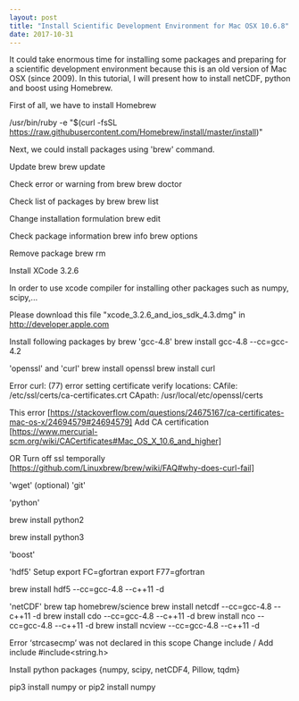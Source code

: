 ```yaml
---
layout: post
title: "Install Scientific Development Environment for Mac OSX 10.6.8"
date: 2017-10-31
---
```


It could take enormous time for installing some packages and preparing for a scientific development environment because this is an old version of Mac OSX (since 2009). In this tutorial, I will present how to install netCDF, python and boost using Homebrew.

First of all, we have to install Homebrew

/usr/bin/ruby -e "$(curl -fsSL https://raw.githubusercontent.com/Homebrew/install/master/install)"

Next, we could install packages using 'brew' command.

Update brew
brew update

Check error or warning from brew
brew doctor

Check list of packages by brew
brew list

Change installation formulation
brew edit <package name>

Check package information
brew info <package name>
brew options <package name>
  
Remove package 
brew rm <package name>

Install XCode 3.2.6

In order to use xcode compiler for installing other packages such as numpy, scipy,...

Please download this file "xcode_3.2.6_and_ios_sdk_4.3.dmg" in http://developer.apple.com

Install following packages by brew
'gcc-4.8'
brew install gcc-4.8 --cc=gcc-4.2

'openssl' and 'curl'
brew install openssl
brew install curl

Error
curl: (77) error setting certificate verify locations:
CAfile: /etc/ssl/certs/ca-certificates.crt
CApath: /usr/local/etc/openssl/certs

This error [https://stackoverflow.com/questions/24675167/ca-certificates-mac-os-x/24694579#24694579]
Add CA certification [https://www.mercurial-scm.org/wiki/CACertificates#Mac_OS_X_10.6_and_higher]

OR
Turn off ssl temporally [https://github.com/Linuxbrew/brew/wiki/FAQ#why-does-curl-fail]

'wget' (optional)
'git'

'python'

brew install python2

brew install python3

'boost'

'hdf5'
Setup 
export FC=gfortran
export F77=gfortran

brew install hdf5 --cc=gcc-4.8 --c++11 -d

'netCDF'
brew tap homebrew/science
brew install netcdf --cc=gcc-4.8 --c++11 -d
brew install cdo --cc=gcc-4.8 --c++11 -d
brew install nco --cc=gcc-4.8 --c++11 -d
brew install ncview --cc=gcc-4.8 --c++11 -d

Error ‘strcasecmp’ was not declared in this scope
Change include / Add include 
#include<string.h>

Install python packages {numpy, scipy, netCDF4, Pillow, tqdm}

pip3 install numpy or pip2 install numpy
